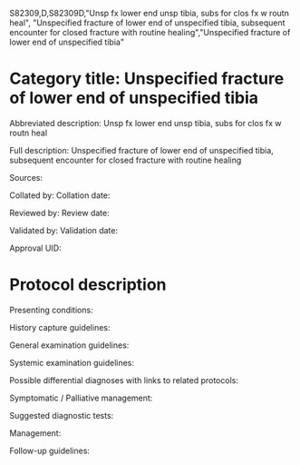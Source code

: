 S82309,D,S82309D,"Unsp fx lower end unsp tibia, subs for clos fx w routn heal", "Unspecified fracture of lower end of unspecified tibia, subsequent encounter for closed fracture with routine healing","Unspecified fracture of lower end of unspecified tibia"
# Category title: Unspecified fracture of lower end of unspecified tibia

Abbreviated description: Unsp fx lower end unsp tibia, subs for clos fx w routn heal

Full description: Unspecified fracture of lower end of unspecified tibia, subsequent encounter for closed fracture with routine healing

Sources:

Collated by:
Collation date:

Reviewed by:
Review date:

Validated by:
Validation date:

Approval UID:

# Protocol description

Presenting conditions:

History capture guidelines:

General examination guidelines:

Systemic examination guidelines:

Possible differential diagnoses with links to related protocols:

Symptomatic / Palliative management:

Suggested diagnostic tests:

Management:

Follow-up guidelines:
